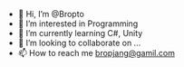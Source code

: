 - 👋 Hi, I’m @Bropto
- 👀 I’m interested in Programming
- 🌱 I’m currently learning C#, Unity
- 💞️ I’m looking to collaborate on ...
- 📫 How to reach me bropjang@gamil.com

<!---
Bropto/Bropto is a ✨ special ✨ repository because its `README.md` (this file) appears on your GitHub profile.
You can click the Preview link to take a look at your changes.
--->
